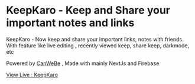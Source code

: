 # KeepKaro - Keep and Share your important notes and links

KeepKaro - Now keep and share your important links, notes with friends. With feature like live editing , recently viewed keep, share keep, darkmode, etc

Powered by [CanWeBe](https://canwebe.tech) , Made with mainly NextJs and Firebase

[View Live : KeepKaro](https://keepkaro.canwebe.tech)
